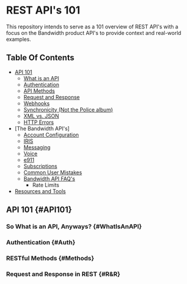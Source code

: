 # REST API's 101
This repository intends to serve as a 101 overview of REST API's with a focus on the Bandwidth product API's to provide context and real-world examples.

## Table Of Contents
* [API 101](#API101)
  * [What is an API](#WhatIsAnAPI)
  * [Authentication](#Auth)
  * [API Methods](#Methods)
  * [Request and Response](#R&R)
  * [Webhooks]()
  * [Synchronicity (Not the Police album)]()
  * [XML vs. JSON]()
  * [HTTP Errors]()
* [The Bandwidth API's]
  * [Account Configuration]()
  * [IRIS]()
  * [Messaging]()
  * [Voice]()
  * [e911]()
  * [Subscriptions]()
  * [Common User Mistakes]()
  * [Bandwidth API FAQ's]()
    * Rate Limits
* [Resources and Tools]()

## API 101 {#API101}

### So What is an API, Anyways? {#WhatIsAnAPI}

### Authentication {#Auth}

### RESTful Methods {#Methods}

### Request and Response in REST {#R&R}
